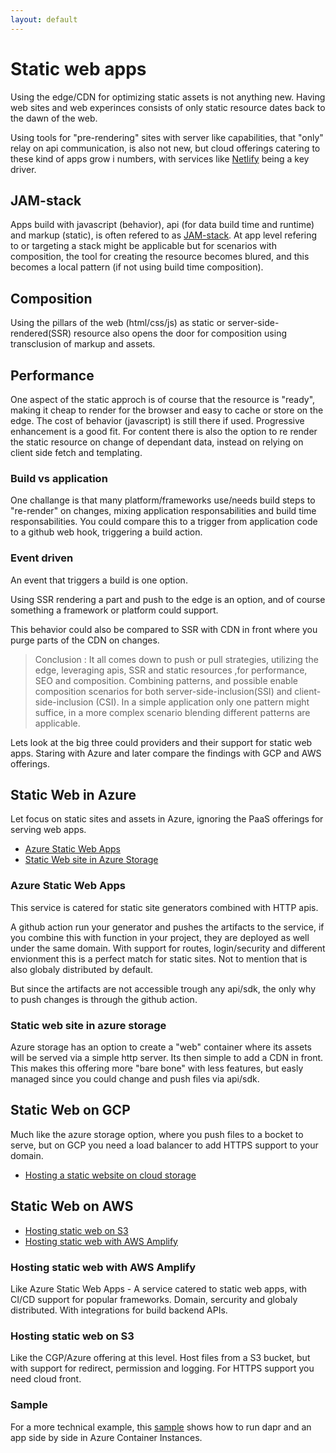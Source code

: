 ```yaml
---
layout: default
---
```


# Static web apps

Using the edge/CDN for optimizing static assets is not anything new. Having web sites and web experinces consists of only static resource dates back to the dawn of the web.

Using tools for "pre-rendering" sites with server like capabilities, that "only" relay on api communication, is also not new, but cloud offerings catering to these kind of apps grow i numbers, with services like [Netlify](https://www.netlify.com/) being a key driver.

## JAM-stack
Apps build with javascript (behavior), api (for data build time and runtime) and markup (static), is often refered to as [JAM-stack](https://jamstack.org/).
At app level refering to or targeting a stack might be applicable but for scenarios with composition, the tool for creating the resource becomes blured, and this becomes a local pattern (if not using build time composition).

## Composition
Using the pillars of the web (html/css/js) as static or server-side-rendered(SSR) resource also opens the door for composition using transclusion of markup and assets.

## Performance
One aspect of the static approch is of course that the resource is "ready", making it cheap to render for the browser and easy to cache or store on the edge. 
The cost of behavior (javascript) is still there if used. Progressive enhancement is a good fit. For content there is also the option to re render the static resource on change of dependant data, instead on relying on client side fetch and templating.

### Build vs application
One challange is that many platform/frameworks use/needs build steps to "re-render" on changes, mixing application responsabilities and build time responsabilities.
You could compare this to a trigger from application code to a github web hook, triggering a build action.

### Event driven
An event that triggers a build is one option.

Using SSR rendering a part and push to the edge is an option, and of course something a framework or platform could support.

This behavior could also be compared to SSR with CDN in front where you purge parts of the CDN on changes.

> Conclusion : It all comes down to push or pull strategies, utilizing the edge, leveraging apis, SSR and static resources ,for performance, SEO and composition. Combining patterns, and possible enable composition scenarios for both server-side-inclusion(SSI) and client-side-inclusion (CSI). In a simple application only one pattern might suffice, in a more complex scenario blending different patterns are applicable.

Lets look at the big three could providers and their support for static web apps. Staring with Azure and later compare the findings with GCP and AWS offerings.

## Static Web in Azure

Let focus on static sites and assets in Azure, ignoring the PaaS offerings for serving web apps.

- [Azure Static Web Apps](https://azure.microsoft.com/en-us/services/app-service/static/)
- [Static Web site in Azure Storage](https://docs.microsoft.com/en-us/azure/storage/blobs/storage-blob-static-website)

### Azure Static Web Apps

This service is catered for static site generators combined with HTTP apis.

A github action run your generator and pushes the artifacts to the service, if you combine this with function in your project, they are deployed as well under the same domain.
With support for routes, login/security and different envionment this is a perfect match for static sites. Not to mention that is also globaly distributed by default.

But since the artifacts are not accessible trough any api/sdk, the only why to push changes is through the github action. 

### Static web site in azure storage

Azure storage has an option to create a "web" container where its assets will be served via a simple http server. Its then simple to add a CDN in front.
This makes this offering more "bare bone" with less features, but easly managed since you could change and push files via api/sdk.

## Static Web on GCP

Much like the azure storage option, where you push files to a bocket to serve, but on GCP you need a load balancer to add HTTPS support to your domain.
- [Hosting a static website on cloud storage](https://cloud.google.com/storage/docs/hosting-static-website)

## Static Web on AWS

- [Hosting static web on S3](https://docs.aws.amazon.com/AmazonS3/latest/dev/WebsiteHosting.html)
- [Hosting static web with AWS Amplify](https://aws.amazon.com/amplify/console/)

### Hosting static web with AWS Amplify
Like Azure Static Web Apps - A service catered to static web apps, with CI/CD support for popular frameworks. Domain, sercurity and globaly distributed. With integrations for build backend APIs.

### Hosting static web on S3

Like the CGP/Azure offering at this level. Host files from a S3 bucket, but with support for redirect, permission and logging. For HTTPS support you need cloud front.

### Sample

For a more technical example, this [sample](https://github.com/perokvist/Dapr.WebPush) shows how to run dapr and an app side by side in Azure Container Instances.

